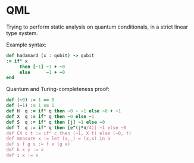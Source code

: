 # QML

Trying to perform static analysis on quantum conditionals, in a strict linear type system.

Example syntax:

```rb
def hadamard (x : qubit) -> qubit
:= if° x
     then [-1] ~1 + ~0
     else      ~1 + ~0
end
```

Quantum and Turing-completeness proof:

```rb
def (~0) := 1 == 0
def (~1) := 1 == 1
def H  q := if° q then ~0 - ~1 else ~0 + ~1
def X  q := if° q then ~0 else ~1
def S  q := if° q then [j] ~1 else ~0
def T  q := if° q then [e^(j*π/4)] ~1 else ~0
def CX c t := if° c then (~1, X t) else (~0, t)
def measure x := let (a,_) = (x,x) in a
def s f g x := f x (g x)
def k x y := x
def i x := x
```
